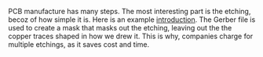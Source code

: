 PCB manufacture has many steps. The most interesting part is the etching, becoz of how simple it is. Here is an example [introduction](https://youtu.be/YJr-kHy6STg?si=SA9Dw0o8Ro4zkofr). The Gerber file is used to create a mask that masks out the etching, leaving out the the copper traces shaped in how we drew it. This is why, companies charge for multiple etchings, as it saves cost and time.  